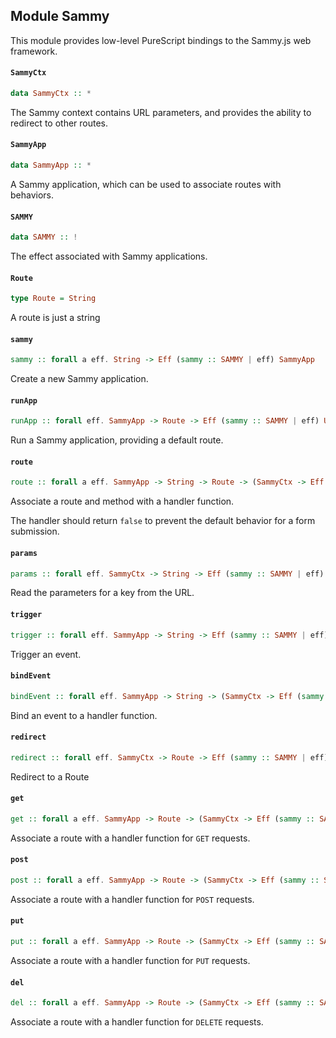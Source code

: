## Module Sammy

This module provides low-level PureScript bindings to the Sammy.js web framework.

#### `SammyCtx`

``` purescript
data SammyCtx :: *
```

The Sammy context contains URL parameters, and provides the ability to redirect to other routes.

#### `SammyApp`

``` purescript
data SammyApp :: *
```

A Sammy application, which can be used to associate routes with behaviors.

#### `SAMMY`

``` purescript
data SAMMY :: !
```

The effect associated with Sammy applications.

#### `Route`

``` purescript
type Route = String
```

A route is just a string

#### `sammy`

``` purescript
sammy :: forall a eff. String -> Eff (sammy :: SAMMY | eff) SammyApp
```

Create a new Sammy application.

#### `runApp`

``` purescript
runApp :: forall eff. SammyApp -> Route -> Eff (sammy :: SAMMY | eff) Unit
```

Run a Sammy application, providing a default route.

#### `route`

``` purescript
route :: forall a eff. SammyApp -> String -> Route -> (SammyCtx -> Eff (sammy :: SAMMY | eff) Boolean) -> Eff (sammy :: SAMMY | eff) Unit
```

Associate a route and method with a handler function.

The handler should return `false` to prevent the default behavior for a form submission.

#### `params`

``` purescript
params :: forall eff. SammyCtx -> String -> Eff (sammy :: SAMMY | eff) (Array String)
```

Read the parameters for a key from the URL.

#### `trigger`

``` purescript
trigger :: forall eff. SammyApp -> String -> Eff (sammy :: SAMMY | eff) Unit
```

Trigger an event.

#### `bindEvent`

``` purescript
bindEvent :: forall eff. SammyApp -> String -> (SammyCtx -> Eff (sammy :: SAMMY | eff) Unit) -> Eff (sammy :: SAMMY | eff) Unit
```

Bind an event to a handler function.

#### `redirect`

``` purescript
redirect :: forall eff. SammyCtx -> Route -> Eff (sammy :: SAMMY | eff) Unit
```

Redirect to a Route

#### `get`

``` purescript
get :: forall a eff. SammyApp -> Route -> (SammyCtx -> Eff (sammy :: SAMMY | eff) Boolean) -> Eff (sammy :: SAMMY | eff) Unit
```

Associate a route with a handler function for `GET` requests.

#### `post`

``` purescript
post :: forall a eff. SammyApp -> Route -> (SammyCtx -> Eff (sammy :: SAMMY | eff) Boolean) -> Eff (sammy :: SAMMY | eff) Unit
```

Associate a route with a handler function for `POST` requests.

#### `put`

``` purescript
put :: forall a eff. SammyApp -> Route -> (SammyCtx -> Eff (sammy :: SAMMY | eff) Boolean) -> Eff (sammy :: SAMMY | eff) Unit
```

Associate a route with a handler function for `PUT` requests.

#### `del`

``` purescript
del :: forall a eff. SammyApp -> Route -> (SammyCtx -> Eff (sammy :: SAMMY | eff) Boolean) -> Eff (sammy :: SAMMY | eff) Unit
```

Associate a route with a handler function for `DELETE` requests.


